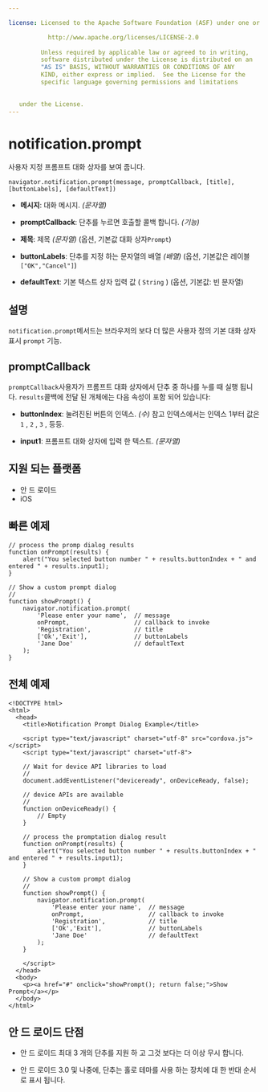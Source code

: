 ```yaml
---

license: Licensed to the Apache Software Foundation (ASF) under one or more contributor license agreements. See the NOTICE file distributed with this work for additional information regarding copyright ownership. The ASF licenses this file to you under the Apache License, Version 2.0 (the "License"); you may not use this file except in compliance with the License. You may obtain a copy of the License at

           http://www.apache.org/licenses/LICENSE-2.0
    
         Unless required by applicable law or agreed to in writing,
         software distributed under the License is distributed on an
         "AS IS" BASIS, WITHOUT WARRANTIES OR CONDITIONS OF ANY
         KIND, either express or implied.  See the License for the
         specific language governing permissions and limitations
    

   under the License.
---
```


# notification.prompt

사용자 지정 프롬프트 대화 상자를 보여 줍니다.

    navigator.notification.prompt(message, promptCallback, [title], [buttonLabels], [defaultText])
    

*   **메시지**: 대화 메시지. *(문자열)*

*   **promptCallback**: 단추를 누르면 호출할 콜백 합니다. *(기능)*

*   **제목**: 제목 *(문자열)* (옵션, 기본값 대화 상자`Prompt`)

*   **buttonLabels**: 단추를 지정 하는 문자열의 배열 *(배열)* (옵션, 기본값은 레이블`["OK","Cancel"]`)

*   **defaultText**: 기본 텍스트 상자 입력 값 ( `String` ) (옵션, 기본값: 빈 문자열)

## 설명

`notification.prompt`메서드는 브라우저의 보다 더 많은 사용자 정의 기본 대화 상자 표시 `prompt` 기능.

## promptCallback

`promptCallback`사용자가 프롬프트 대화 상자에서 단추 중 하나를 누를 때 실행 됩니다. `results`콜백에 전달 된 개체에는 다음 속성이 포함 되어 있습니다:

*   **buttonIndex**: 눌려진된 버튼의 인덱스. *(수)* 참고 인덱스에서는 인덱스 1부터 값은 `1` , `2` , `3` , 등등.

*   **input1**: 프롬프트 대화 상자에 입력 한 텍스트. *(문자열)*

## 지원 되는 플랫폼

*   안 드 로이드
*   iOS

## 빠른 예제

    // process the promp dialog results
    function onPrompt(results) {
        alert("You selected button number " + results.buttonIndex + " and entered " + results.input1);
    }
    
    // Show a custom prompt dialog
    //
    function showPrompt() {
        navigator.notification.prompt(
            'Please enter your name',  // message
            onPrompt,                  // callback to invoke
            'Registration',            // title
            ['Ok','Exit'],             // buttonLabels
            'Jane Doe'                 // defaultText
        );
    }
    

## 전체 예제

    <!DOCTYPE html>
    <html>
      <head>
        <title>Notification Prompt Dialog Example</title>
    
        <script type="text/javascript" charset="utf-8" src="cordova.js"></script>
        <script type="text/javascript" charset="utf-8">
    
        // Wait for device API libraries to load
        //
        document.addEventListener("deviceready", onDeviceReady, false);
    
        // device APIs are available
        //
        function onDeviceReady() {
            // Empty
        }
    
        // process the promptation dialog result
        function onPrompt(results) {
            alert("You selected button number " + results.buttonIndex + " and entered " + results.input1);
        }
    
        // Show a custom prompt dialog
        //
        function showPrompt() {
            navigator.notification.prompt(
                'Please enter your name',  // message
                onPrompt,                  // callback to invoke
                'Registration',            // title
                ['Ok','Exit'],             // buttonLabels
                'Jane Doe'                 // defaultText
            );
        }
    
        </script>
      </head>
      <body>
        <p><a href="#" onclick="showPrompt(); return false;">Show Prompt</a></p>
      </body>
    </html>
    

## 안 드 로이드 단점

*   안 드 로이드 최대 3 개의 단추를 지원 하 고 그것 보다는 더 이상 무시 합니다.

*   안 드 로이드 3.0 및 나중에, 단추는 홀로 테마를 사용 하는 장치에 대 한 반대 순서로 표시 됩니다.
